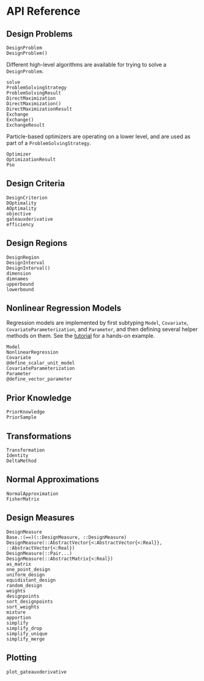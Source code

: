 # API Reference

## Design Problems

```@docs
DesignProblem
DesignProblem()
```

Different high-level algorithms are available for trying to solve a `DesignProblem`.

```@docs
solve
ProblemSolvingStrategy
ProblemSolvingResult
DirectMaximization
DirectMaximization()
DirectMaximizationResult
Exchange
Exchange()
ExchangeResult
```

Particle-based optimizers are operating on a lower level,
and are used as part of a `ProblemSolvingStrategy`.

```@docs
Optimizer
OptimizationResult
Pso
```

## Design Criteria

```@docs
DesignCriterion
DOptimality
AOptimality
objective
gateauxderivative
efficiency
```

## Design Regions

```@docs
DesignRegion
DesignInterval
DesignInterval()
dimension
dimnames
upperbound
lowerbound
```

## Nonlinear Regression Models

Regression models are implemented
by first subtyping `Model`, `Covariate`, `CovariateParameterization`, and `Parameter`,
and then defining several helper methods on them.
See the [tutorial](tutorial.md) for a hands-on example.

```@docs
Model
NonlinearRegression
Covariate
@define_scalar_unit_model
CovariateParameterization
Parameter
@define_vector_parameter
```

## Prior Knowledge

```@docs
PriorKnowledge
PriorSample
```

## Transformations

```@docs
Transformation
Identity
DeltaMethod
```

## Normal Approximations

```@docs
NormalApproximation
FisherMatrix
```

## Design Measures

```@docs
DesignMeasure
Base.:(==)(::DesignMeasure, ::DesignMeasure)
DesignMeasure(::AbstractVector{<:AbstractVector{<:Real}}, ::AbstractVector{<:Real})
DesignMeasure(::Pair...)
DesignMeasure(::AbstractMatrix{<:Real})
as_matrix
one_point_design
uniform_design
equidistant_design
random_design
weights
designpoints
sort_designpoints
sort_weights
mixture
apportion
simplify
simplify_drop
simplify_unique
simplify_merge
```

## Plotting

```@docs
plot_gateauxderivative
```
